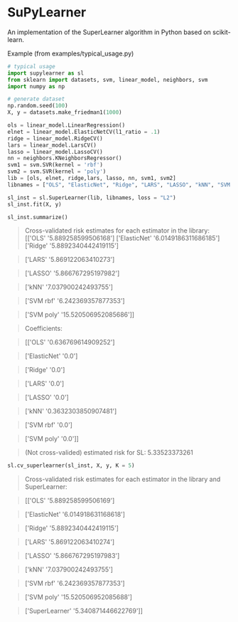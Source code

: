 SuPyLearner
===========

An implementation of the SuperLearner algorithm in Python based on scikit-learn.


Example (from examples/typical_usage.py)

```python
# typical usage
import supylearner as sl
from sklearn import datasets, svm, linear_model, neighbors, svm
import numpy as np

# generate dataset
np.random.seed(100)
X, y = datasets.make_friedman1(1000)

ols = linear_model.LinearRegression()
elnet = linear_model.ElasticNetCV(l1_ratio = .1)
ridge = linear_model.RidgeCV()
lars = linear_model.LarsCV()
lasso = linear_model.LassoCV()
nn = neighbors.KNeighborsRegressor()
svm1 = svm.SVR(kernel = 'rbf') 
svm2 = svm.SVR(kernel = 'poly')
lib = [ols, elnet, ridge,lars, lasso, nn, svm1, svm2]
libnames = ["OLS", "ElasticNet", "Ridge", "LARS", "LASSO", "kNN", "SVM rbf", "SVM poly"]

sl_inst = sl.SuperLearner(lib, libnames, loss = "L2")
sl_inst.fit(X, y)

sl_inst.summarize()
```


>Cross-validated risk estimates for each estimator in the library:
>[['OLS' '5.889258599506168']
> ['ElasticNet' '6.0149186311686185']
> ['Ridge' '5.8892340442419115']

> ['LARS' '5.869122063410273']

> ['LASSO' '5.866767295197982']

> ['kNN' '7.037900242493755']

> ['SVM rbf' '6.242369357877353']

> ['SVM poly' '15.520506952085686']]

>


>Coefficients:

>[['OLS' '0.636769614909252']

> ['ElasticNet' '0.0']

> ['Ridge' '0.0']

> ['LARS' '0.0']

> ['LASSO' '0.0']

> ['kNN' '0.3632303850907481']

> ['SVM rbf' '0.0']

> ['SVM poly' '0.0']]

> (Not cross-valided) estimated risk for SL: 5.33523373261


```python
sl.cv_superlearner(sl_inst, X, y, K = 5)
```
>Cross-validated risk estimates for each estimator in the library and SuperLearner:

>[['OLS' '5.889258599506169']

> ['ElasticNet' '6.014918631168618']

> ['Ridge' '5.8892340442419115']

> ['LARS' '5.869122063410274']

> ['LASSO' '5.866767295197983']

> ['kNN' '7.037900242493755']

> ['SVM rbf' '6.242369357877353']

> ['SVM poly' '15.520506952085688']

> ['SuperLearner' '5.340871446622769']]

